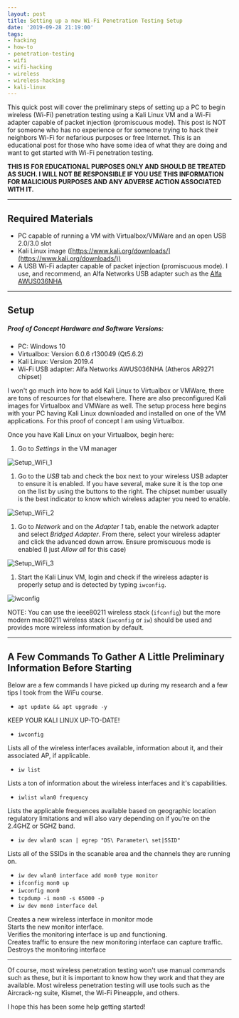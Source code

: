 ```yaml
---
layout: post
title: Setting up a new Wi-Fi Penetration Testing Setup
date: '2019-09-28 21:19:00'
tags:
- hacking
- how-to
- penetration-testing
- wifi
- wifi-hacking
- wireless
- wireless-hacking
- kali-linux
---
```


This quick post will cover the preliminary steps of setting up a PC to begin wireless (Wi-Fi) penetration testing using a Kali Linux VM and a Wi-Fi adapter capable of packet injection (promiscuous mode). This post is NOT for someone who has no experience or for someone trying to hack their neighbors Wi-Fi for nefarious purposes or free Internet. This is an educational post for those who have some idea of what they are doing and want to get started with Wi-Fi penetration testing.

**THIS IS FOR EDUCATIONAL PURPOSES ONLY AND SHOULD BE TREATED AS SUCH. I WILL NOT BE RESPONSIBLE IF YOU USE THIS INFORMATION FOR MALICIOUS PURPOSES AND ANY ADVERSE ACTION ASSOCIATED WITH IT.**

<!--kg-card-end: markdown-->
* * *
<!--kg-card-begin: markdown-->
## Required Materials
<!--kg-card-end: markdown--><!--kg-card-begin: markdown-->
- PC capable of running a VM with Virtualbox/VMWare and an open USB 2.0/3.0 slot
- Kali Linux image ([https://www.kali.org/downloads/](https://www.kali.org/downloads/))
- A USB Wi-Fi adapter capable of packet injection (promiscuous mode). I use, and recommend, an Alfa Networks USB adapter such as the [Alfa AWUS036NHA](https://www.amazon.com/Alfa-AWUS036NHA-Wireless-USB-Adaptor/dp/B004Y6MIXS?ref_=ast_bbp_dp)
<!--kg-card-end: markdown-->
* * *
<!--kg-card-begin: markdown-->
## Setup
<!--kg-card-end: markdown--><!--kg-card-begin: markdown-->
##### Proof of Concept Hardware and Software Versions:

- PC: Windows 10
- Virtualbox: Version 6.0.6 r130049 (Qt5.6.2)
- Kali Linux: Version 2019.4
- Wi-Fi USB adapter: Alfa Networks AWUS036NHA (Atheros AR9271 chipset)

I won't go much into how to add Kali Linux to Virtualbox or VMWare, there are tons of resources for that elsewhere. There are also preconfigured Kali images for Virtualbox and VMWare as well. The setup process here begins with your PC having Kali Linux downloaded and installed on one of the VM applications. For this proof of concept I am using Virtualbox.

Once you have Kali Linux on your Virtualbox, begin here:

1. Go to _Settings_ in the VM manager

![Setup_WiFi_1](/content/images/2019/12/Setup_WiFi_1.png)

1. Go to the _USB_ tab and check the box next to your wireless USB adapter to ensure it is enabled. If you have several, make sure it is the top one on the list by using the buttons to the right. The chipset number usually is the best indicator to know which wireless adapter you need to enable.

![Setup_WiFi_2](/content/images/2019/12/Setup_WiFi_2.png)

1. Go to _Network_ and on the _Adapter 1_ tab, enable the network adapter and select _Bridged Adapter_. From there, select your wireless adapter and click the advanced down arrow. Ensure promiscuous mode is enabled (I just _Allow all_ for this case)

![Setup_WiFi_3](/content/images/2019/12/Setup_WiFi_3.png)

1. Start the Kali Linux VM, login and check if the wireless adapter is properly setup and is detected by typing `iwconfig`.

![iwconfig](/content/images/2019/12/iwconfig.png)

NOTE: You can use the ieee80211 wireless stack (`ifconfig`) but the more modern mac80211 wireless stack (`iwconfig` or `iw`) should be used and provides more wireless information by default.

<!--kg-card-end: markdown-->
* * *
<!--kg-card-begin: markdown-->
## A Few Commands To Gather A Little Preliminary Information Before Starting
<!--kg-card-end: markdown--><!--kg-card-begin: markdown-->

Below are a few commands I have picked up during my research and a few tips I took from the WiFu course.

<!--kg-card-end: markdown--><!--kg-card-begin: markdown-->
- `apt update && apt upgrade -y`

KEEP YOUR KALI LINUX UP-TO-DATE!

- `iwconfig`

Lists all of the wireless interfaces available, information about it, and their associated AP, if applicable.

- `iw list`

Lists a ton of information about the wireless interfaces and it's capabilities.

- `iwlist wlan0 frequency`

Lists the applicable frequences available based on geographic location regulatory limitations and will also vary depending on if you're on the 2.4GHZ or 5GHZ band.

- `iw dev wlan0 scan | egrep "DS\ Parameter\ set|SSID"`

Lists all of the SSIDs in the scanable area and the channels they are running on.

- `iw dev wlan0 interface add mon0 type monitor`
- `ifconfig mon0 up`
- `iwconfig mon0`
- `tcpdump -i mon0 -s 65000 -p`
- `iw dev mon0 interface del`

Creates a new wireless interface in monitor mode  
Starts the new monitor interface.  
Verifies the monitoring interface is up and functioning.  
Creates traffic to ensure the new monitoring interface can capture traffic.  
Destroys the monitoring interface

<!--kg-card-end: markdown-->
* * *
<!--kg-card-begin: markdown-->

Of course, most wireless penetration testing won't use manual commands such as these, but it is important to know how they work and that they are available. Most wireless penetration testing will use tools such as the Aircrack-ng suite, Kismet, the Wi-Fi Pineapple, and others.

I hope this has been some help getting started!

<!--kg-card-end: markdown-->